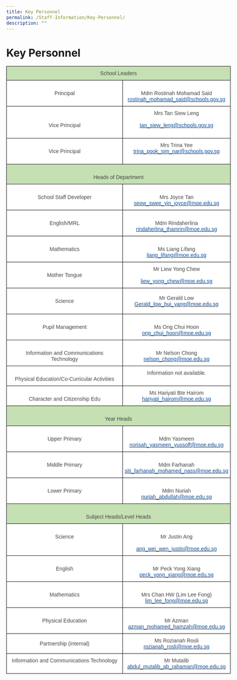 ```yaml
---
title: Key Personnel
permalink: /Staff-Information/Key-Personnel/
description: ""
---
```

Key Personnel
=============

<style type="text/css">
.tg  {border-collapse:collapse;border-spacing:0;}
.tg td{border-color:black;border-style:solid;border-width:1px;font-family:Arial, sans-serif;font-size:14px;
  overflow:hidden;padding:10px 5px;word-break:normal;}
.tg th{border-color:black;border-style:solid;border-width:1px;font-family:Arial, sans-serif;font-size:14px;
  font-weight:normal;overflow:hidden;padding:10px 5px;word-break:normal;}
.tg .tg-sxkx{background-color:#FFF;color:#454545;text-align:center;vertical-align:top}
.tg .tg-ncov{background-color:#FFF;color:#454545;text-align:center;vertical-align:middle}
.tg .tg-6j67{background-color:#C5E0B3;color:#454545;text-align:center;vertical-align:top}
</style>
<table class="tg" style="undefined;table-layout: fixed; width: 595px">
<colgroup>
<col style="width: 309px">
<col style="width: 286px">
</colgroup>
<thead>
  <tr>
    <th class="tg-6j67" colspan="2">School Leaders<br> </th>
  </tr>
</thead>
<tbody>
  <tr>
    <td class="tg-sxkx"><br><span style="background-color:initial">Principal</span><br></td>
    <td class="tg-sxkx"> <br>Mdm Rostinah Mohamad Said<br><a href="mailto:Rostinah_Mohamad_SAID@schools.gov.sg"><span style="text-decoration:none;color:#10509C">rostinah_mohamad_said@schools.gov.sg</span></a><br> </td>
  </tr>
  <tr>
    <td class="tg-sxkx"> <br><br><span style="background-color:initial">Vice Principal</span><br></td>
    <td class="tg-sxkx">   Mrs Tan Siew Leng<br><br><span style="background-color:initial"></span><a href="mailto:tan_siew_leng@schools.gov.sg"><span style="text-decoration:none;color:#10509C;background-color:initial">tan_siew_leng@schools.gov.sg </span></a> <br><span style="background-color:initial"> </span><br></td>
  </tr>
  <tr>
    <td class="tg-ncov"> Vice Principal</td>
    <td class="tg-sxkx">Mrs Trina Yee<br><a href="mailto:Trina_pook_sim_nar@schools.gov.sg"><span style="text-decoration:none;color:#10509C">trina_pook_sim_nar@schools.gov.sg</span></a><br><br></td>
  </tr>
  <tr>
    <td class="tg-6j67" colspan="2">                                                          <br>Heads of Department<br> </td>
  </tr>
  <tr>
    <td class="tg-sxkx"> <br>School Staff Developer</td>
    <td class="tg-sxkx"> <br>Mrs Joyce Tan<br><a href="mailto:seow_swee_yin_joyce@moe.edu.sg"><span style="text-decoration:none;color:#10509C">seow_swee_yin_joyce@moe.edu.sg</span></a><br> </td>
  </tr>
  <tr>
    <td class="tg-sxkx"> <br>English/MRL</td>
    <td class="tg-sxkx"> <br>Mdm Rindaherlina<br><a href="mailto:rindaherlina_thamrin@moe.edu.sg"><span style="text-decoration:none;color:#10509C">rindaherlina_thamrin@moe.edu.sg</span></a><br> </td>
  </tr>
  <tr>
    <td class="tg-sxkx"> <br>Mathematics</td>
    <td class="tg-sxkx"> <br>Ms Liang Lifang<br><a href="mailto:lee_song_hwee@moe.edu.sg"><span style="text-decoration:none;color:#10509C">liang_lifang@moe.edu.sg</span></a><br> </td>
  </tr>
  <tr>
    <td class="tg-sxkx"> <br>Mother Tongue</td>
    <td class="tg-sxkx"> Mr Liew Yong Chew<br><br><a href="mailto:liew_yong_chew@moe.edu.sg"><span style="text-decoration:none;color:#10509C">liew_yong_chew@moe.edu.sg</span></a><br> </td>
  </tr>
  <tr>
    <td class="tg-ncov"> <br>Science<br><br></td>
    <td class="tg-ncov"> Mr Gerald Low<br><a href="mailto:Gerald_low_hui_yang@moe.edu.sg"><span style="text-decoration:none;color:#10509C">Gerald_low_hui_yang@moe.edu.sg</span></a></td>
  </tr>
  <tr>
    <td class="tg-sxkx"> <br><span style="background-color:initial">Pupil Management</span><br></td>
    <td class="tg-sxkx"> <br>Ms Ong Chui Hoon<br><a href="mailto:ong_chui_hoon@moe.edu.sg"><span style="text-decoration:none;color:#10509C">ong_chui_hoon@moe.edu.sg</span></a><br> </td>
  </tr>
  <tr>
    <td class="tg-sxkx"> <br>Information and Communications<br>Technology<br> </td>
    <td class="tg-sxkx"> <br>Mr Nelson Chong<br><a href="mailto:Nelson_CHONG@gov.edu.sg"><span style="text-decoration:none;color:#10509C">nelson_chong@moe.edu.sg</span></a></td>
  </tr>
  <tr>
    <td class="tg-sxkx"> <br>Physical Education/Co-Curricular Activities<br> </td>
    <td class="tg-sxkx"> Information not available.<br><br></td>
  </tr>
  <tr>
    <td class="tg-ncov"> <br>Character and Citizenship Edu<br></td>
    <td class="tg-sxkx">Ms Hariyati Bte Hairom<br><a href="mailto:hariyati_hairom@moe.edu.sg"><span style="text-decoration:none;color:#10509C">hariyati_hairom@moe.edu.sg</span></a> </td>
  </tr>
  <tr>
    <td class="tg-6j67" colspan="2"> <br>Year Heads<br> </td>
  </tr>
  <tr>
    <td class="tg-sxkx"> <br>Upper Primary</td>
    <td class="tg-sxkx"> <br>Mdm Yasmeen<br><a href="mailto:norisah_yasmeen_yussoff@moe.edu.sg"><span style="text-decoration:none;color:#10509C">norisah_yasmeen_yussoff@moe.edu.sg</span></a><br> </td>
  </tr>
  <tr>
    <td class="tg-sxkx"> <br>Middle Primary <br></td>
    <td class="tg-sxkx"> <br>Mdm Farhanah<br><a href="mailto:siti_farhanah_mohamed_nass@moe.edu.sg"><span style="text-decoration:none;color:#10509C">siti_farhanah_mohamed_nass@moe.edu.sg</span></a><br> </td>
  </tr>
  <tr>
    <td class="tg-sxkx"> <br>Lower Primary</td>
    <td class="tg-sxkx"> <br>Mdm Nuriah<br><a href="mailto:nuriah_abdullah@moe.edu.sg"><span style="text-decoration:none;color:#10509C">nuriah_abdullah@moe.edu.sg</span></a><br> </td>
  </tr>
  <tr>
    <td class="tg-6j67" colspan="2"> <br>Subject Heads/Level Heads<br> </td>
  </tr>
  <tr>
    <td class="tg-sxkx"> <br>Science</td>
    <td class="tg-sxkx"> <br>Mr Justin Ang<br><br><a href="mailto:ang_wei_wen_justin@moe.edu.sg"><span style="text-decoration:none;color:#10509C">ang_wei_wen_justin@moe.edu.sg</span></a></td>
  </tr>
  <tr>
    <td class="tg-sxkx"> <br><span style="background-color:initial">English </span><br><br></td>
    <td class="tg-sxkx"> <br>Mr Peck Yong Xiang<br><a href="mailto:peck_yong_xiang@moe.edu.sg"><span style="text-decoration:none;color:#10509C">peck_yong_xiang@moe.edu.sg</span></a><br> </td>
  </tr>
  <tr>
    <td class="tg-sxkx"> <br>Mathematics</td>
    <td class="tg-sxkx"> <br>Mrs Chan HW (Lim Lee Fong)<br><a href="mailto:lim_lee_fong@moe.edu.sg"><span style="text-decoration:none;color:#10509C">lim_lee_fong@moe.edu.sg</span></a><br> </td>
  </tr>
  <tr>
    <td class="tg-sxkx"> <br>Physical Education</td>
    <td class="tg-sxkx"> <br>Mr Azman<br><a href="mailto:azman_mohamed_hamzah@moe.edu.sg"><span style="text-decoration:none;color:#10509C"> azman_mohamed_hamzah@moe.edu.sg</span></a><br> </td>
  </tr>
  <tr>
    <td class="tg-ncov"> Partnership (Internal)</td>
    <td class="tg-ncov">Ms Rozianah Rosli <br><a href="mailto:rozianah_rosli@moe.edu.sg"><span style="text-decoration:none;color:#10509C">rozianah_rosli@moe.edu.sg </span></a></td>
  </tr>
  <tr>
    <td class="tg-ncov"> Information and Communications Technology<br><br></td>
    <td class="tg-ncov">Mr Mutalib<br><a href="mailto:abdul_mutalib_ab_rahaman@moe.edu.sg"><span style="text-decoration:none;color:#10509C">abdul_mutalib_ab_rahaman@moe.edu.sg </span></a><br></td>
  </tr>
</tbody>
</table>